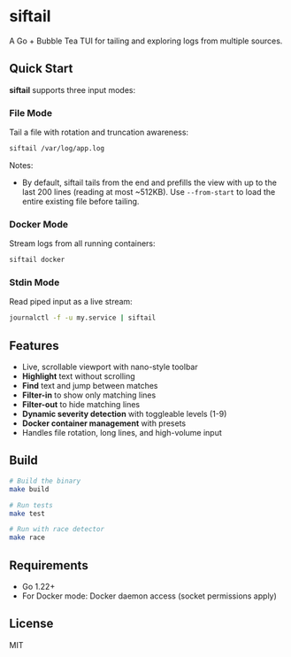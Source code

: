 # siftail

A Go + Bubble Tea TUI for tailing and exploring logs from multiple sources.

## Quick Start

**siftail** supports three input modes:

### File Mode
Tail a file with rotation and truncation awareness:
```bash
siftail /var/log/app.log
```

Notes:
- By default, siftail tails from the end and prefills the view with up to the last 200 lines (reading at most ~512KB). Use `--from-start` to load the entire existing file before tailing.

### Docker Mode  
Stream logs from all running containers:
```bash
siftail docker
```

### Stdin Mode
Read piped input as a live stream:
```bash
journalctl -f -u my.service | siftail
```

## Features

- Live, scrollable viewport with nano-style toolbar
- **Highlight** text without scrolling
- **Find** text and jump between matches  
- **Filter-in** to show only matching lines
- **Filter-out** to hide matching lines
- **Dynamic severity detection** with toggleable levels (1-9)
- **Docker container management** with presets
- Handles file rotation, long lines, and high-volume input

## Build

```bash
# Build the binary
make build

# Run tests
make test

# Run with race detector
make race
```

## Requirements

- Go 1.22+
- For Docker mode: Docker daemon access (socket permissions apply)

## License

MIT
